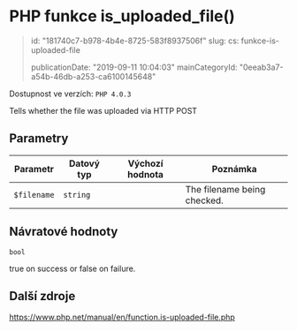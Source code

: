 PHP funkce is_uploaded_file()
=============================

> id: "181740c7-b978-4b4e-8725-583f8937506f"
> slug:
> 	cs: funkce-is-uploaded-file
>
> publicationDate: "2019-09-11 10:04:03"
> mainCategoryId: "0eeab3a7-a54b-46db-a253-ca6100145648"

Dostupnost ve verzích: `PHP 4.0.3`

Tells whether the file was uploaded via HTTP POST


Parametry
--------------

| Parametr | Datový typ | Výchozí hodnota | Poznámka |
|-----|-----|-----|-----|
| `$filename` | `string` |  | The filename being checked. |


Návratové hodnoty
----------------

`bool`

true on success or false on failure.

Další zdroje
------------

https://www.php.net/manual/en/function.is-uploaded-file.php
